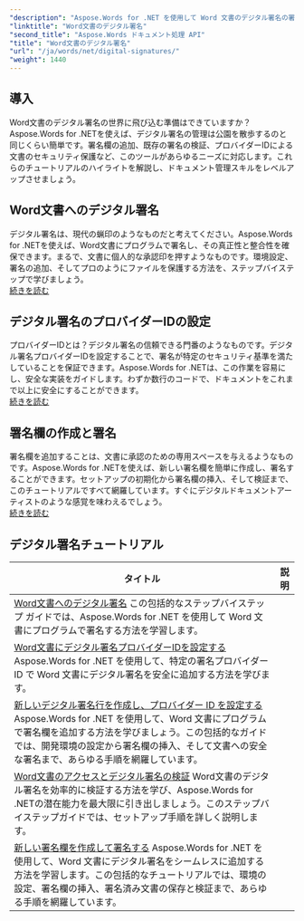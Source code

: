 ```yaml
---
"description": "Aspose.Words for .NET を使用して Word 文書のデジタル署名の署名、検証、管理を行うためのステップバイステップのチュートリアルをご覧ください。"
"linktitle": "Word文書のデジタル署名"
"second_title": "Aspose.Words ドキュメント処理 API"
"title": "Word文書のデジタル署名"
"url": "/ja/words/net/digital-signatures/"
"weight": 1440
---
```


## 導入

Word文書のデジタル署名の世界に飛び込む準備はできていますか？Aspose.Words for .NETを使えば、デジタル署名の管理は公園を散歩するのと同じくらい簡単です。署名欄の追加、既存の署名の検証、プロバイダーIDによる文書のセキュリティ保護など、このツールがあらゆるニーズに対応します。これらのチュートリアルのハイライトを解説し、ドキュメント管理スキルをレベルアップさせましょう。

## Word文書へのデジタル署名  

デジタル署名は、現代の蝋印のようなものだと考えてください。Aspose.Words for .NETを使えば、Word文書にプログラムで署名し、その真正性と整合性を確保できます。まるで、文書に個人的な承認印を押すようなものです。環境設定、署名の追加、そしてプロのようにファイルを保護する方法を、ステップバイステップで学びましょう。  
[続きを読む](./digitally-signing-word-document/)  

## デジタル署名のプロバイダーIDの設定  

プロバイダーIDとは？デジタル署名の信頼できる門番のようなものです。デジタル署名プロバイダーIDを設定することで、署名が特定のセキュリティ基準を満たしていることを保証できます。Aspose.Words for .NETは、この作業を容易にし、安全な実装をガイドします。わずか数行のコードで、ドキュメントをこれまで以上に安全にすることができます。  
[続きを読む](./set-digital-signature-provider-id/)  

## 署名欄の作成と署名  

署名欄を追加することは、文書に承認のための専用スペースを与えるようなものです。Aspose.Words for .NETを使えば、新しい署名欄を簡単に作成し、署名することができます。セットアップの初期化から署名欄の挿入、そして検証まで、このチュートリアルですべて網羅しています。すぐにデジタルドキュメントアーティストのような感覚を味わえるでしょう。  
[続きを読む](./create-and-sign-new-signature-line/)  

 ## デジタル署名チュートリアル
| タイトル | 説明 |
| --- | --- |
| [Word文書へのデジタル署名](./digitally-signing-word-document/) この包括的なステップバイステップ ガイドでは、Aspose.Words for .NET を使用して Word 文書にプログラムで署名する方法を学習します。 |
| [Word文書にデジタル署名プロバイダーIDを設定する](./set-digital-signature-provider-id/) Aspose.Words for .NET を使用して、特定の署名プロバイダー ID で Word 文書にデジタル署名を安全に追加する方法を学びます。 |
| [新しいデジタル署名行を作成し、プロバイダー ID を設定する](./create-new-digital-signature-line-and-set-provider-id/) Aspose.Words for .NET を使用して、Word 文書にプログラムで署名欄を追加する方法を学びましょう。この包括的なガイドでは、開発環境の設定から署名欄の挿入、そして文書への安全な署名まで、あらゆる手順を網羅しています。 |
| [Word文書のアクセスとデジタル署名の検証](./access-and-digital-signature-verification/) Word文書のデジタル署名を効率的に検証する方法を学び、Aspose.Words for .NETの潜在能力を最大限に引き出しましょう。このステップバイステップガイドでは、セットアップ手順を詳しく説明します。 |
| [新しい署名欄を作成して署名する](./create-and-sign-new-signature-line/) Aspose.Words for .NET を使用して、Word 文書にデジタル署名をシームレスに追加する方法を学習します。この包括的なチュートリアルでは、環境の設定、署名欄の挿入、署名済み文書の保存と検証まで、あらゆる手順を網羅しています。 |